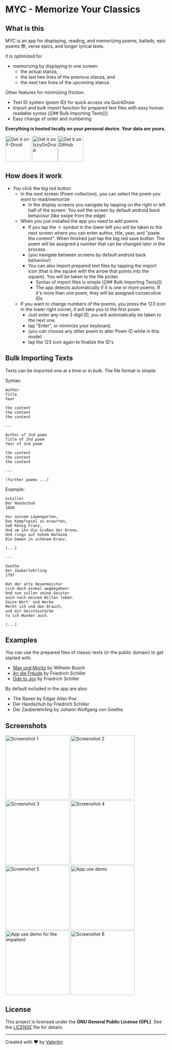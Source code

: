 # MYC - Memorize Your Classics
## What is this 
MYC is an app for displaying, reading, and memorizing poems, ballads, epic poems 😎, verse epics, and longer lyrical texts.

It is optimized for 
- memorizing by displaying in one screen: 
	- the actual stanza,
	- the last two lines of the previous stanza, and 
	- the next two lines of the upcoming stanza. 

Other features for minimizing friction:
- Text ID system (poem ID) for quick access via QuickDraw
- Import and bulk import function for prepared text files with easy human readable syntax ([[## Bulk Importing Texts]])
- Easy change of order and numbering

**Everything is hosted locally on your personal device. Your data are yours.**

[<img src="https://fdroid.gitlab.io/artwork/badge/get-it-on.png" alt="Get it on F-Droid" height="80">](https://f-droid.org/packages/v4lpt.f023.MYC/)
[<img src="https://gitlab.com/IzzyOnDroid/repo/-/raw/master/assets/IzzyOnDroid.png" alt="Get it on IzzyOnDroid" height="80">](https://apt.izzysoft.de/fdroid/index/apk/v4lpt.f023.MYC)[<img src="https://raw.githubusercontent.com/v4lpt/GDP/master/Badge/github.png" alt="Get it on GitHub" height="80">](https://github.com/v4lpt/MYC/releases/latest)

## How does it work
- You click the big red button
	- In the next screen (Poem collection), you can select the poem you want to read/memorize
		- In the display screens you navigate by tapping on the right or left half of the screen. You exit the screen by default android *back* behaviour (like swipe from the edge) 
	- When you just installed the app you need to add poems
	    - If you tap the ＋ symbol in the lower left you will be taken to the next screen where you can enter author, title, year, and "paste the content". When finished just tap the big red save button. The poem will be assigned a number that can be changed later in the process. 
	    - (you navigate between screens by default android back behaviour)
	    - You can also import prepared text files by tapping the import icon (that is the square with the arrow that points into the square). You will be taken to the file picker.
	       - Syntax of import files is simple ([[## Bulk Importing Texts]])
	       - The app detects automatically if it is one or more poems. If it's more than one poem, they will be assigned consecutive IDs
	- If you want to change numbers of the poems, you press the 123 icon in the lower right corner, it will take you to the first poem
	    - Just enter any new 3 digit ID, you will automatically be taken to the next one. 
	    - tap "Enter", or minimize your keyboard,
	    - (you can choose any other poem to alter Poem ID while in this mode) 
		- tap the 123 icon again to finalize the ID's

## Bulk Importing Texts
Texts can be imported one at a time or in bulk. The file format is simple:

Syntax: 
```
Author
Title 
Year 

the content 
the content 
the content 

---

Author of 2nd poem
Title of 2nd poem
Year of 2nd poem 

the content 
the content 
the content

--- 

(further poems ...) 
```

Example: 
```
Schiller  
Der Handschuh  
1850

Vor seinem Löwengarten,  
Das Kampfspiel zu erwarten,  
Saß König Franz,  
Und um ihn die Großen der Krone,  
Und rings auf hohem Balkone  
Die Damen in schönem Kranz.

(...)

---

Goethe  
Der Zauberlehrling  
1797

Hat der alte Hexenmeister  
sich doch einmal wegbegeben!  
Und nun sollen seine Geister  
auch nach meinem Willen leben.  
Seine Wort' und Werke  
Merkt ich und den Brauch,  
und mit Geistesstärke  
tu ich Wunder auch.

(...)
```



## Examples
You can use the prepared files of classic texts (in the public domain) to get started with.

- [Max und Moritz](examples/max-and-moritz.txt) by Wilhelm Busch
- [An die Freude](examples/an-die-freude.txt) by Friedrich Schiller
- [Ode to Joy](examples/ode-to-joy.txt) by Friedrich Schiller

By default included in the app are also: 
- The Raven by Edgar Allan Poe
- Der Handschuh by Friedrich Schiller
- Der Zauberlehrling by Johann Wolfgang von Goethe

## Screenshots
[<img width=200 alt="Screenshot 1" src="fastlane/metadata/android/en-US/images/phoneScreenshots/1.png?raw=true">](fastlane/metadata/android/en-US/images/phoneScreenshots/1.png?raw=true)
[<img width=200 alt="Screenshot 2" src="fastlane/metadata/android/en-US/images/phoneScreenshots/2.png?raw=true">](fastlane/metadata/android/en-US/images/phoneScreenshots/2.png?raw=true)
[<img width=200 alt="Screenshot 3" src="fastlane/metadata/android/en-US/images/phoneScreenshots/3.png?raw=true">](fastlane/metadata/android/en-US/images/phoneScreenshots/3.png?raw=true)
[<img width=200 alt="Screenshot 4" src="fastlane/metadata/android/en-US/images/phoneScreenshots/4.png?raw=true">](fastlane/metadata/android/en-US/images/phoneScreenshots/4.png?raw=true)
[<img width=200 alt="Screenshot 5" src="fastlane/metadata/android/en-US/images/phoneScreenshots/5.png?raw=true">](fastlane/metadata/android/en-US/images/phoneScreenshots/5.png?raw=true)
[<img width=200 alt="App use demo" src="app-use.gif">](app-use.gif)
[<img width=200 alt="App use demo for the impatient" src="app-use-fast.gif">](app-use-fast.gif)
[<img width=200 alt="Screenshot 8" src="fastlane/metadata/android/en-US/images/phoneScreenshots/8.png?raw=true">](fastlane/metadata/android/en-US/images/phoneScreenshots/8.png?raw=true)

## License
This project is licensed under the **GNU General Public License (GPL)**. See the [LICENSE](LICENSE) file for details.

---
Created with :heart: by [Valentin](https://github.com/v4lpt)


